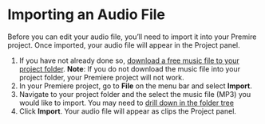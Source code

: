 # Importing an Audio File

Before you can edit your audio file, you’ll need to import it into your Premire project. Once imported, your audio file will appear in the Project panel.

1. If you have not already done so, [download a free music file to your project folder](/setting-up-your-project/downloading-free-music-from-youtube-to-your-project-folder.md). **Note**: If you do not download the music file into your project folder, your Premiere project will not work.
2. In your Premiere project, go to **File** on the menu bar and select **Import**.
3. Navigate to your project folder and the select the music file \(MP3\) you would like to import. You may need to [drill down in the folder tree](https://jjloomis.gitbooks.io/file-and-folder-management/content/navigating-folder-tree.html) 
4. Click **Import**. Your audio file will appear as clips the Project panel.



